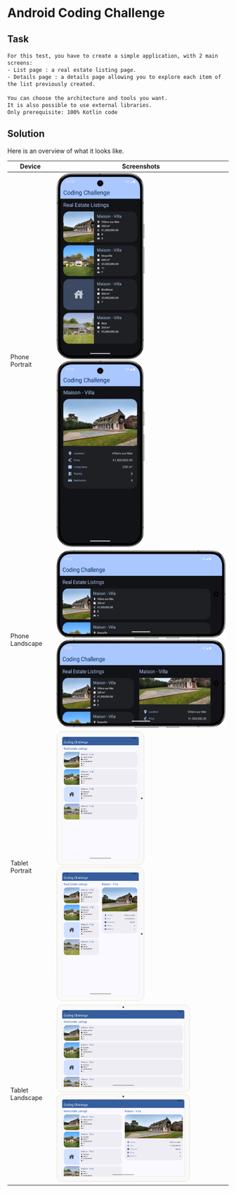 # Android Coding Challenge

## Task

```
For this test, you have to create a simple application, with 2 main screens:
- List page : a real estate listing page.
- Details page : a details page allowing you to explore each item of the list previously created.

You can choose the architecture and tools you want.
It is also possible to use external libraries.
Only prerequisite: 100% Kotlin code
```

## Solution

Here is an overview of what it looks like.

|Device|Screenshots|
|-|-|
|Phone Portrait| <img src="/docs/image_phone_listings_portrait.png" width=200/> <img src="/docs/image_phone_details_portrait.png" width=200/> |
|Phone Landscape| <img src="/docs/image_phone_listings_landscape.png" height=200/> <img src="/docs/image_phone_details_landcape.png" height=200/> |
|Tablet Portrait| <img src="/docs/image_tablet_listings_portrait.png" width=200/> <img src="/docs/image_tablet_details_portrait.png" width=200/> |
|Tablet Landscape| <img src="/docs/image_tablet_listings_landscape.png" height=200/> <img src="/docs/image_tablet_details_landcape.png" height=200/> |
